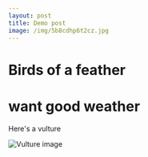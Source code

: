 ```yaml
---
layout: post
title: Demo post
image: /img/5b8cdhp6t2cz.jpg
---
```


# Birds of a feather

# want good weather

Here's a vulture

![Vulture image](https://images2.minutemediacdn.com/image/upload/c_fill,g_auto,h_1248,w_2220/f_auto,q_auto,w_1100/v1555922416/shape/mentalfloss/actual-header.png)
